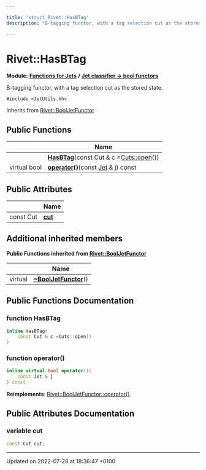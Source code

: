 ```yaml
---

title: 'struct Rivet::HasBTag'
description: "B-tagging functor, with a tag selection cut as the stored state. "

---
```


# Rivet::HasBTag

**Module:** **[Functions for Jets](/documentation/code/modules/group__jetutils/)** **/** **[Jet classifier -> bool functors](/documentation/code/modules/group__jetutils__j2bool/)**



B-tagging functor, with a tag selection cut as the stored state. 


`#include <JetUtils.hh>`

Inherits from [Rivet::BoolJetFunctor](/documentation/code/classes/structrivet_1_1booljetfunctor/)

## Public Functions

|                | Name           |
| -------------- | -------------- |
| | **[HasBTag](/documentation/code/classes/structrivet_1_1hasbtag/#function-hasbtag)**(const Cut & c =<a href="/documentation/code/namespaces/namespacerivet_1_1cuts/#function-open">Cuts::open</a>()) |
| virtual bool | **[operator()](/documentation/code/classes/structrivet_1_1hasbtag/#function-operator())**(const <a href="/documentation/code/classes/classrivet_1_1jet/">Jet</a> & j) const |

## Public Attributes

|                | Name           |
| -------------- | -------------- |
| const Cut | **[cut](/documentation/code/classes/structrivet_1_1hasbtag/#variable-cut)**  |

## Additional inherited members

**Public Functions inherited from [Rivet::BoolJetFunctor](/documentation/code/classes/structrivet_1_1booljetfunctor/)**

|                | Name           |
| -------------- | -------------- |
| virtual | **[~BoolJetFunctor](/documentation/code/classes/structrivet_1_1booljetfunctor/#function-~booljetfunctor)**() |


## Public Functions Documentation

### function HasBTag

```cpp
inline HasBTag(
    const Cut & c =Cuts::open()
)
```


### function operator()

```cpp
inline virtual bool operator()(
    const Jet & j
) const
```


**Reimplements**: [Rivet::BoolJetFunctor::operator()](/documentation/code/classes/structrivet_1_1booljetfunctor/#function-operator())


## Public Attributes Documentation

### variable cut

```cpp
const Cut cut;
```


-------------------------------

Updated on 2022-07-28 at 18:36:47 +0100
